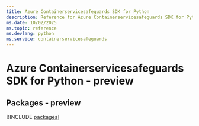 ```yaml
---
title: Azure Containerservicesafeguards SDK for Python
description: Reference for Azure Containerservicesafeguards SDK for Python
ms.date: 10/02/2025
ms.topic: reference
ms.devlang: python
ms.service: containerservicesafeguards
---
```

# Azure Containerservicesafeguards SDK for Python - preview
## Packages - preview
[!INCLUDE [packages](containerservicesafeguards-index.md)]